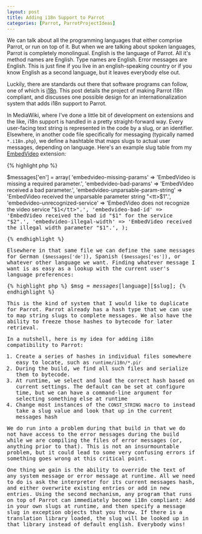```yaml
---
layout: post
title: Adding i18n Support to Parrot
categories: [Parrot, ParrotProjectIdeas]
---
```


We can talk about all the programming languages that either comprise Parrot,
or run on top of it. But when we are talking about spoken languages, Parrot
is completely monolingual. English is the language of Parrot. All it's method
names are English. Type names are English. Error messages are English. This is
just fine if you live in an english-speaking country or if you know English as
a second language, but it leaves everybody else out.

Luckily, there are standards out there that software programs can follow, one
of which is [i18n][]. This post details the project of making Parrot i18n
compliant, and discusses one possible design for an internationalization
system that adds i18n support to Parrot.

[i18n]: http://en.wikipedia.org/wiki/Internationalization_and_localization

In MediaWiki, where I've done a little bit of development on extensions and
the like, i18n support is handled in a pretty straight-forward way. Every
user-facing text string is represented in the code by a slug, or an identifier.
Elsewhere, in another code file specifically for messaging (typically named
`*.i18n.php`), we define a hashtable that maps slugs to actual user messages,
depending on language. Here's an example slug table from my [EmbedVideo][]
extension:

[EmbedVideo]: https://github.com/Whiteknight/mediawiki-embedvideo

{% highlight php %}

$messages['en'] = array(
    'embedvideo-missing-params' =>
        'EmbedVideo is missing a required parameter.',
    'embedvideo-bad-params' =>
        'EmbedVideo received a bad parameter.',
    'embedvideo-unparsable-param-string' =>
        'EmbedVideo received the unparsable parameter string "<tt>$1</tt>".',
    'embedvideo-unrecognized-service' =>
        'EmbedVideo does not recognize the video service "<tt>$1</tt>".',
    'embedvideo-bad-id' =>
        'EmbedVideo received the bad id "$1" for the service "$2".',
    'embedvideo-illegal-width' =>
        'EmbedVideo received the illegal width parameter "$1".',
);

{% endhighlight %}

Elsewhere in that same file we can define the same messages for German
(`$messages['de']`), Spanish (`$messages['es']`), or whatever other language
we want. Finding whatever message I want is as easy as a lookup with the
current user's language preferences:

{% highlight php %}
$msg = $messages[$language][$slug];
{% endhighlight %}

This is the kind of system that I would like to duplicate for Parrot. Parrot
already has a hash type that we can use to map string slugs to complete
messages. We also have the ability to freeze those hashes to bytecode for
later retrieval.

In a nutshell, here is my idea for adding i18n compatibility to Parrot:

1. Create a series of hashes in individual files somewhere easy to locate,
   such as `runtime/i18n/*.pir`
2. During the build, we find all such files and serialize them to bytecode.
3. At runtime, we select and load the correct hash based on current settings.
   The default can be set at configure time, but we can have a command-line
   argument for selecting something else at runtime
4. Change most instances of the `CONST_STRING` macro to instead take a slug
   value and look that up in the current messages hash

We do run into a problem during that build in that we do not have access to
the error messages during the build while we are compiling the files of error
messages (or, anything prior to that). This is not an insurmountable problem,
but it could lead to some very confusing errors if something goes wrong at
this critical point.

One thing we gain is the ability to override the text of any system message or
error message at runtime. All we need to do is ask the interpreter for its
current messages hash, and either overwrite existing entries or add in new
entries. Using the second mechanism, any program that runs on top of Parrot
can immediately become i18n compliant: Add in your own slugs at runtime, and
then specify a message slug in exception objects that you throw. If there is
a translation library loaded, the slug will be looked up in that library
instead of default english. Everybody wins!
